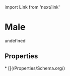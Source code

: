 import Link from 'next/link'
# Male

undefined

## Properties

<Grid>
* [](/Properties/Schema.org/)

</Grid>

